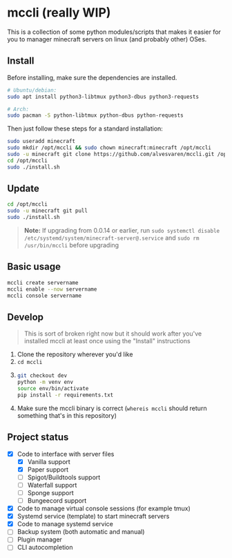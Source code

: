 # mccli (really WIP)

This is a collection of some python modules/scripts that makes it easier for you to manager minecraft servers on linux (and probably other) OSes.

## Install

Before installing, make sure the dependencies are installed.

```bash
# Ubuntu/debian:
sudo apt install python3-libtmux python3-dbus python3-requests

# Arch:
sudo pacman -S python-libtmux python-dbus python-requests
```


Then just follow these steps for a standard installation:

```bash
sudo useradd minecraft
sudo mkdir /opt/mccli && sudo chown minecraft:minecraft /opt/mccli
sudo -u minecraft git clone https://github.com/alvesvaren/mccli.git /opt/mccli
cd /opt/mccli
sudo ./install.sh
```

## Update

```bash
cd /opt/mccli
sudo -u minecraft git pull
sudo ./install.sh
```

> **Note:** If upgrading from 0.0.14 or earlier, run `sudo systemctl disable /etc/systemd/system/minecraft-server@.service` and `sudo rm /usr/bin/mccli` before upgrading

## Basic usage

```bash
mccli create servername
mccli enable --now servername
mccli console servername
```

## Develop

> This is sort of broken right now but it should work after you've installed mccli at least once using the "Install" instructions

1. Clone the repository wherever you'd like
2. `cd mccli`
3. ```bash
   git checkout dev
   python -m venv env
   source env/bin/activate
   pip install -r requirements.txt
   ```
4. Make sure the mccli binary is correct (`whereis mccli` should return something that's in this repository)

## Project status

-   [x] Code to interface with server files
    -   [x] Vanilla support
    -   [x] Paper support
    -   [ ] Spigot/Buildtools support
    -   [ ] Waterfall support
    -   [ ] Sponge support
    -   [ ] Bungeecord support
-   [x] Code to manage virtual console sessions (for example tmux)
-   [x] Systemd service (template) to start minecraft servers
-   [x] Code to manage systemd service
-   [ ] Backup system (both automatic and manual)
-   [ ] Plugin manager
-   [ ] CLI autocompletion
